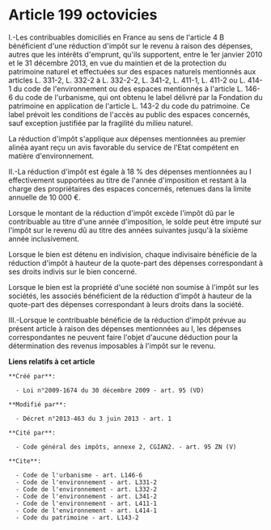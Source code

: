 # Article 199 octovicies

I.-Les contribuables domiciliés en France au sens de l'article 4 B bénéficient d'une réduction d'impôt sur le revenu à raison
des dépenses, autres que les intérêts d'emprunt, qu'ils supportent, entre le 1er janvier 2010 et le 31 décembre 2013, en vue
du maintien et de la protection du patrimoine naturel et effectuées sur des espaces naturels mentionnés aux articles L.
331-2, L. 332-2 à L. 332-2-2, L. 341-2, L. 411-1, L. 411-2 ou L. 414-1 du code de l'environnement ou des espaces mentionnés à
l'article L. 146-6 du code de l'urbanisme, qui ont obtenu le label délivré par la Fondation du patrimoine en application de
l'article L. 143-2 du code du patrimoine. Ce label prévoit les conditions de l'accès au public des espaces concernés, sauf
exception justifiée par la fragilité du milieu naturel. 

La réduction d'impôt s'applique aux dépenses mentionnées au premier alinéa ayant reçu un avis favorable du service de l'Etat
compétent en matière d'environnement. 

II.-La réduction d'impôt est égale à 18 % des dépenses mentionnées au I effectivement supportées au titre de l'année
d'imposition et restant à la charge des propriétaires des espaces concernés, retenues dans la limite annuelle de 10 000 €. 

Lorsque le montant de la réduction d'impôt excède l'impôt dû par le contribuable au titre d'une année d'imposition, le solde
peut être imputé sur l'impôt sur le revenu dû au titre des années suivantes jusqu'à la sixième année inclusivement. 

Lorsque le bien est détenu en indivision, chaque indivisaire bénéficie de la réduction d'impôt à hauteur de la quote-part des
dépenses correspondant à ses droits indivis sur le bien concerné. 

Lorsque le bien est la propriété d'une société non soumise à l'impôt sur les sociétés, les associés bénéficient de la
réduction d'impôt à hauteur de la quote-part des dépenses correspondant à leurs droits dans la société. 

III.-Lorsque le contribuable bénéficie de la réduction d'impôt prévue au présent article à raison des dépenses mentionnées au
I, les dépenses correspondantes ne peuvent faire l'objet d'aucune déduction pour la détermination des revenus imposables à
l'impôt sur le revenu.

**Liens relatifs à cet article**

	**Créé par**:

	  - Loi n°2009-1674 du 30 décembre 2009 - art. 95 (VD)

	**Modifié par**:

	  - Décret n°2013-463 du 3 juin 2013 - art. 1

	**Cité par**:

	  - Code général des impôts, annexe 2, CGIAN2. - art. 95 ZN (V)

	**Cite**:

	  - Code de l'urbanisme - art. L146-6
	  - Code de l'environnement - art. L331-2
	  - Code de l'environnement - art. L332-2
	  - Code de l'environnement - art. L341-2
	  - Code de l'environnement - art. L411-1
	  - Code de l'environnement - art. L414-1
	  - Code du patrimoine - art. L143-2
